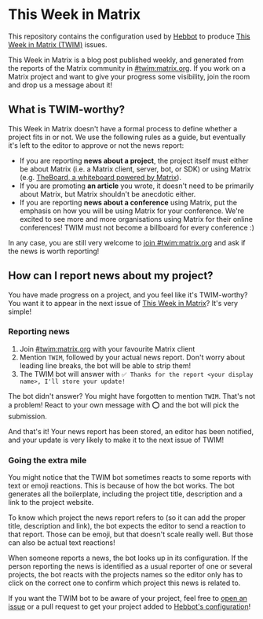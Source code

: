 # This Week in Matrix

This repository contains the configuration used by [Hebbot](https://github.com/haecker-felix/hebbot) to produce [This Week in Matrix (TWIM)](https://matrix.org/twim) issues.

This Week in Matrix is a blog post published weekly, and generated from the reports of the Matrix community in [#twim:matrix.org](https://matrix.to/#/#twim:matrix.org). If you work on a Matrix project and want to give your progress some visibility, join the room and drop us a message about it!

## What is TWIM-worthy?

This Week in Matrix doesn't have a formal process to define whether a project fits in or not. We use the following rules as a guide, but eventually it's left to the editor to approve or not the news report:

* If you are reporting **news about a project**, the project itself must either be about Matrix (i.e. a Matrix client, server, bot, or SDK) or using Matrix (e.g. [TheBoard, a whiteboard powered by Matrix](https://github.com/toger5/TheBoard)).
* If you are promoting **an article** you wrote, it doesn't need to be primarily about Matrix, but Matrix shouldn't be anecdotic either.
* If you are reporting **news about a conference** using Matrix, put the emphasis on how you will be using Matrix for your conference. We're excited to see more and more organisations using Matrix for their online conferences! TWIM must not become a billboard for every conference :)

In any case, you are still very welcome to [join #twim:matrix.org](https://matrix.to/#/#twim:matrix.org) and ask if the news is worth reporting!

## How can I report news about my project?

You have made progress on a project, and you feel like it's TWIM-worthy? You want it to appear in the next issue of [This Week in Matrix](https://matrix.org/twim)? It's very simple!

### Reporting news

1. Join [#twim:matrix.org](https://matrix.to/#/#twim:matrix.org) with your favourite Matrix client
2. Mention `TWIM`, followed by your actual news report. Don't worry about leading line breaks, the bot will be able to strip them!
3. The TWIM bot will answer with `✅ Thanks for the report <your display name>, I'll store your update!`

The bot didn't answer? You might have forgotten to mention `TWIM`. That's not a problem! React to your own message with ⭕️ and the bot will pick the submission.

And that's it! Your news report has been stored, an editor has been notified, and your update is very likely to make it to the next issue of TWIM!

### Going the extra mile

You might notice that the TWIM bot sometimes reacts to some reports with text or emoji reactions. This is because of how the bot works. The bot generates all the boilerplate, including the project title, description and a link to the project website.

To know which project the news report refers to (so it can add the proper title, description and link), the bot expects the editor to send a reaction to that report. Those can be emoji, but that doesn't scale really well. But those can also be actual text reactions!

When someone reports a news, the bot looks up in its configuration. If the person reporting the news is identified as a usual reporter of one or several projects, the bot reacts with the projects names so the editor only has to click on the correct one to confirm which project this news is related to.

If you want the TWIM bot to be aware of your project, feel free to [open an issue](https://github.com/matrix-org/twim-config/issues/new?assignees=&labels=&template=add_project.yml&title=%5BProject%5D+) or a pull request to get your project added to [Hebbot's configuration](https://github.com/matrix-org/twim-config/blob/master/config.toml)!
